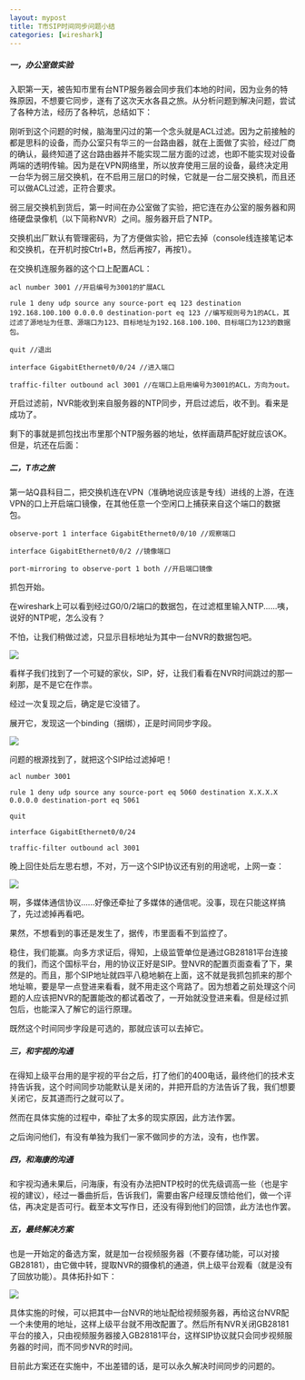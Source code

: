 ```yaml
---
layout: mypost
title: T市SIP时间同步问题小结
categories: [wireshark]
---
```



##### 一，办公室做实验

入职第一天，被告知市里有台NTP服务器会同步我们本地的时间，因为业务的特殊原因，不想要它同步，遂有了这次天水各县之旅。从分析问题到解决问题，尝试了各种方法，经历了各种坑，总结如下：

刚听到这个问题的时候，脑海里闪过的第一个念头就是ACL过滤。因为之前接触的都是思科的设备，而办公室只有华三的一台路由器，就在上面做了实验，经过厂商的确认，最终知道了这台路由器并不能实现二层方面的过滤，也即不能实现对设备两端的透明传输。因为是在VPN网络里，所以放弃使用三层的设备，最终决定用一台华为弱三层交换机，在不启用三层口的时候，它就是一台二层交换机，而且还可以做ACL过滤，正符合要求。

弱三层交换机到货后，第一时间在办公室做了实验，把它连在办公室的服务器和网络硬盘录像机（以下简称NVR）之间。服务器开启了NTP。

交换机出厂默认有管理密码，为了方便做实验，把它去掉（console线连接笔记本和交换机，在开机时按Ctrl+B，然后再按7，再按1）。

在交换机连服务器的这个口上配置ACL：

```
acl number 3001 //开启编号为3001的扩展ACL

rule 1 deny udp source any source-port eq 123 destination 192.168.100.100 0.0.0.0 destination-port eq 123 //编写规则号为1的ACL，其过滤了源地址为任意、源端口为123、目标地址为192.168.100.100、目标端口为123的数据包。

quit //退出

interface GigabitEthernet0/0/24 //进入端口

traffic-filter outbound acl 3001 //在端口上启用编号为3001的ACL，方向为out。
```

开启过滤前，NVR能收到来自服务器的NTP同步，开启过滤后，收不到。看来是成功了。

剩下的事就是抓包找出市里那个NTP服务器的地址，依样画葫芦配好就应该OK。但是，坑还在后面：

##### 二，T市之旅

第一站Q县科目二，把交换机连在VPN（准确地说应该是专线）进线的上游，在连VPN的口上开启端口镜像，在其他任意一个空闲口上捕获来自这个端口的数据包。

```
observe-port 1 interface GigabitEthernet0/0/10 //观察端口

interface GigabitEthernet0/0/2 //镜像端口

port-mirroring to observe-port 1 both //开启端口镜像
```

抓包开始。

在wireshark上可以看到经过G0/0/2端口的数据包，在过滤框里输入NTP......咦，说好的NTP呢，怎么没有？

不怕，让我们稍做过滤，只显示目标地址为其中一台NVR的数据包吧。

![](https://cdn.jsdelivr.net/gh/ke-nan/ke-nan.github.io@master/assets/img/sip1-1.png)

看样子我们找到了一个可疑的家伙，SIP，好，让我们看看在NVR时间跳过的那一刹那，是不是它在作祟。

经过一次复现之后，确定是它没错了。

展开它，发现这一个binding（捆绑），正是时间同步字段。

![](https://cdn.jsdelivr.net/gh/ke-nan/ke-nan.github.io@master/assets/img/sip2.png)

问题的根源找到了，就把这个SIP给过滤掉吧！

```
acl number 3001

rule 1 deny udp source any source-port eq 5060 destination X.X.X.X 0.0.0.0 destination-port eq 5061

quit

interface GigabitEthernet0/0/24

traffic-filter outbound acl 3001
```

晚上回住处后左思右想，不对，万一这个SIP协议还有别的用途呢，上网一查：

![](https://cdn.jsdelivr.net/gh/ke-nan/ke-nan.github.io@master/assets/img/sip3.png)

啊，多媒体通信协议......好像还牵扯了多媒体的通信呢。没事，现在只能这样搞了，先过滤掉再看吧。

果然，不想看到的事还是发生了，据传，市里面看不到监控了。

稳住，我们能赢。向多方求证后，得知，上级监管单位是通过GB28181平台连接的我们，而这个国标平台，用的协议正好是SIP。登NVR的配置页面查看了下，果然是的。而且，那个SIP地址就四平八稳地躺在上面，这不就是我抓包抓来的那个地址嘛，要是早一点登进来看看，就不用走这个弯路了。因为想着之前处理这个问题的人应该把NVR的配置能改的都试着改了，一开始就没登进来看。但是经过抓包后，也能深入了解它的运行原理。

既然这个时间同步字段是可选的，那就应该可以去掉它。

##### 三，和宇视的沟通

在得知上级平台用的是宇视的平台之后，打了他们的400电话，最终他们的技术支持告诉我，这个时间同步功能默认是关闭的，并把开启的方法告诉了我，我们想要关闭它，反其道而行之就可以了。

然而在具体实施的过程中，牵扯了太多的现实原因，此方法作罢。

之后询问他们，有没有单独为我们一家不做同步的方法，没有，也作罢。

##### 四，和海康的沟通

和宇视沟通未果后，问海康，有没有办法把NTP校时的优先级调高一些（也是宇视的建议），经过一番曲折后，告诉我们，需要由客户经理反馈给他们，做一个评估，再决定是否可行。截至本文写作日，还没有得到他们的回馈，此方法也作罢。

##### 五，最终解决方案

也是一开始定的备选方案，就是加一台视频服务器（不要存储功能，可以对接GB28181），由它做中转，提取NVR的摄像机的通道，供上级平台观看（就是没有了回放功能）。具体拓扑如下：

![](https://cdn.jsdelivr.net/gh/ke-nan/ke-nan.github.io@master/assets/img/sip4.jpg)

具体实施的时候，可以把其中一台NVR的地址配给视频服务器，再给这台NVR配一个未使用的地址，这样上级平台就不用改配置了。然后所有NVR关闭GB28181平台的接入，只由视频服务器接入GB28181平台，这样SIP协议就只会同步视频服务器的时间，而不同步NVR的时间。

目前此方案还在实施中，不出差错的话，是可以永久解决时间同步的问题的。
